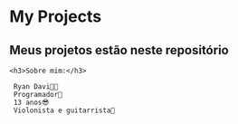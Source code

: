 # My Projects
<h2>Meus projetos estão neste repositório</h2>

 <div>
 
    <h3>Sobre mim:</h3>

     Ryan Davi👦🏻
     Programador👾
     13 anos😎
     Violonista e guitarrista🎸

 </div>